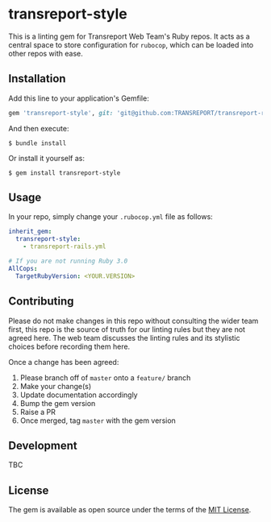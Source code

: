 # transreport-style

This is a linting gem for Transreport Web Team's Ruby repos.
It acts as a central space to store configuration for `rubocop`,
which can be loaded into other repos with ease.

## Installation

Add this line to your application's Gemfile:

```ruby
gem 'transreport-style', git: 'git@github.com:TRANSREPORT/transreport-rails-style.git', tag: 'v0.4.3'
```

And then execute:

    $ bundle install

Or install it yourself as:

    $ gem install transreport-style

## Usage

In your repo, simply change your `.rubocop.yml` file as follows:

```yml
inherit_gem:
  transreport-style:
    - transreport-rails.yml

# If you are not running Ruby 3.0
AllCops:
  TargetRubyVersion: <YOUR.VERSION>
```

## Contributing

Please do not make changes in this repo without consulting the wider team first,
this repo is the source of truth for our linting rules but they are not agreed here.
The web team discusses the linting rules and its stylistic choices before recording them here.

Once a change has been agreed:

1. Please branch off of `master` onto a `feature/` branch
1. Make your change(s)
1. Update documentation accordingly
1. Bump the gem version
1. Raise a PR
1. Once merged, tag `master` with the gem version

## Development

TBC

## License

The gem is available as open source under the terms of the [MIT License](https://opensource.org/licenses/MIT).
